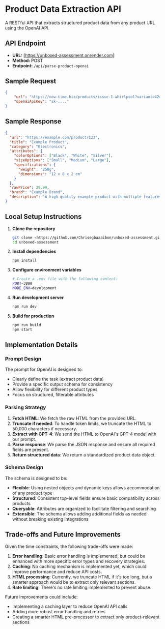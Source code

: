 # Product Data Extraction API

A RESTful API that extracts structured product data from any product URL using the OpenAI API.

## API Endpoint

- **URL:** [https://unboxed-assessment.onrender.com]
- **Method:** POST
- **Endpoint:** `/api/parse-product-openai`

## Sample Request

```json
{
    "url": "https://now-time.biz/products/issue-1-whirlpool?variant=42480670539836",
    "openaiApiKey": "sk-...."
}
```

## Sample Response

```json
{
  "url": "https://example.com/product/123",
  "title": "Example Product",
  "category": "Electronics",
  "attributes": {
    "colorOptions": ["Black", "White", "Silver"],
    "sizeOptions": ["Small", "Medium", "Large"],
    "specifications": {
      "weight": "250g",
      "dimensions": "12 x 8 x 2 cm"
    }
  },
  "rawPrice": 29.99,
  "brand": "Example Brand",
  "description": "A high-quality example product with multiple features"
}
```

## Local Setup Instructions

1. **Clone the repository**
   ```bash
   git clone <https://github.com/Chrisegbaaaibon/unboxed-assessment.git>
   cd unboxed-assessment
   ```

2. **Install dependencies**
   ```bash
   npm install
   ```

3. **Configure environment variables**
   ```bash
   # Create a .env file with the following content:
   PORT=3000
   NODE_ENV=development
   ```

4. **Run development server**
   ```bash
   npm run dev
   ```

5. **Build for production**
   ```bash
   npm run build
   npm start
   ```

## Implementation Details

### Prompt Design

The prompt for OpenAI is designed to:
- Clearly define the task (extract product data)
- Provide a specific output schema for consistency
- Allow flexibility for different product types
- Focus on structured, filterable attributes

### Parsing Strategy

1. **Fetch HTML**: We fetch the raw HTML from the provided URL.
2. **Truncate if needed**: To handle token limits, we truncate the HTML to 50,000 characters if necessary.
3. **Extract with GPT-4**: We send the HTML to OpenAI's GPT-4 model with our prompt.
4. **Parse response**: We parse the JSON response and ensure all required fields are present.
5. **Return structured data**: We return a standardized product data object.

### Schema Design

The schema is designed to be:
- **Flexible**: Using nested objects and dynamic keys allows accommodation of any product type
- **Structured**: Consistent top-level fields ensure basic compatibility across products
- **Queryable**: Attributes are organized to facilitate filtering and searching
- **Extensible**: The schema allows adding additional fields as needed without breaking existing integrations

## Trade-offs and Future Improvements

Given the time constraints, the following trade-offs were made:

1. **Error handling**: Basic error handling is implemented, but could be enhanced with more specific error types and recovery strategies.
2. **Caching**: No caching mechanism is implemented yet, which could improve performance and reduce API costs.
3. **HTML processing**: Currently, we truncate HTML if it's too long, but a smarter approach would be to extract only relevant sections.
4. **Rate limiting**: There's no rate limiting implemented to prevent abuse.

Future improvements could include:
- Implementing a caching layer to reduce OpenAI API calls
- Adding more robust error handling and retries
- Creating a smarter HTML pre-processor to extract only product-relevant sections